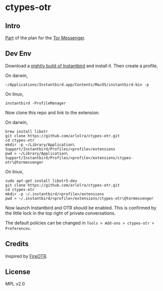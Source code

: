 ctypes-otr
==========

Intro
-----

[Part][1] of the plan for the [Tor Messenger][2].

[1]: https://trac.torproject.org/projects/tor/ticket/10210
[2]: https://trac.torproject.org/projects/tor/wiki/doc/TorMessenger

Dev Env
-------

Download a [nightly build of Instantbird][3] and install it. Then create a profile,

On darwin,

```
~/Applications/Instantbird.app/Contents/MacOS/instantbird-bin -p
```

On linux,

```
instantbird -ProfileManager
```

Now clone this repo and link to the extension.

On darwin,

```
brew install libotr
git clone https://github.com/arlolra/ctypes-otr.git
cd ctypes-otr
mkdir -p ~/Library/Application\ Support/Instantbird/Profiles/<profile>/extensions
pwd > ~/Library/Application\ Support/Instantbird/Profiles/<profile>/extensions/ctypes-otr\@tormessenger
```

On linux,

```
sudo apt-get install libotr5-dev
git clone https://github.com/arlolra/ctypes-otr.git
cd ctypes-otr
mkdir -p ~/.instantbird/<profile>/extensions
pwd > ~/.instantbird/<profile>/extensions/ctypes-otr\@tormessenger
```

Now launch Instantbird and OTR should be enabled. This is confirmed by the
little lock in the top right of private conversations.

The default policies can be changed in `Tools > Add-ons > ctypes-otr > Preferences`.

[3]: http://ftp.instantbird.com/instantbird/nightly/latest-trunk/

Credits
-------

Inspired by [FireOTR](https://gitorious.org/fireotr).

License
-------

MPL v2.0